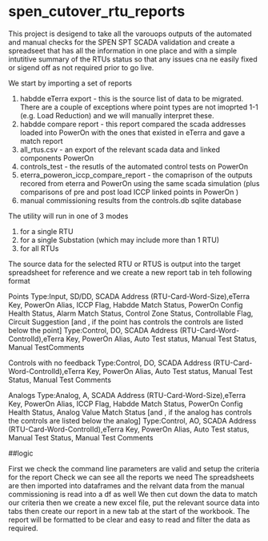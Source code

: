 # spen_cutover_rtu_reports

This project is desigend to take all the varouops outputs of the automated and manual checks for the SPEN SPT SCADA validation and create a spreadseet that has all the information in one place and with a simple intutitive summary of the RTUs status so that any issues cna ne easily fixed or sigend off as not required prior to go live.

We start by importing a set of reports

1. habdde eTerra export - this is the source list of data to be migrated.  There are a couple of exceptions where point types are not imoprted 1-1 (e.g. Load Reduction) and we will manually interpret these.
2. habdde compare report - this report compared the scada addresses loaded into PowerOn with the ones that existed in eTerra and gave a match report
3. all_rtus.csv - an export of the relevant scada data and linked components PowerOn
4. controls_test - the  resutls of the automated control tests on PowerOn
5. eterra_poweron_iccp_compare_report - the comaprison of the outputs recored from eterra and PowerOn using the same scada simulation (plus comparisons of pre and post load ICCP linked points in PowerOn )
6. manual commissioning results from the controls.db sqlite database

The utility will run in one of 3 modes
1. for a single RTU
2. for a single Substation (which may include more than 1 RTU)
3. for all RTUs

The source data for the selected RTU or RTUS is output into the target spreadsheet for reference and we  create a new report tab in teh following format

Points
Type:Input, SD/DD, SCADA Address (RTU-Card-Word-Size),eTerra Key, PowerOn Alias, ICCP Flag, Habdde Match Status, PowerOn Config Health Status, Alarm Match Status, Control Zone Status, Controllable Flag, Circuit Suggestion
[and , if the point has controls the controls are listed below the point]
Type:Control, DO, SCADA Address (RTU-Card-Word-ControlId),eTerra Key, PowerOn Alias, Auto Test status, Manual Test Status, Manual TestComments

Controls with no feedback
Type:Control, DO, SCADA Address (RTU-Card-Word-ControlId),eTerra Key, PowerOn Alias, Auto Test status, Manual Test Status, Manual Test Comments

Analogs
Type:Analog, A, SCADA Address (RTU-Card-Word-Size),eTerra Key, PowerOn Alias, ICCP Flag, Habdde Match Status, PowerOn Config Health Status, Analog Value Match Status
[and , if the analog has controls the controls are listed below the analog]
Type:Control, AO, SCADA Address (RTU-Card-Word-ControlId),eTerra Key, PowerOn Alias, Auto Test status, Manual Test Status, Manual Test Comments

##logic

First we check the command line parameters are valid and setup the criteria for the report
Check we can see all the reports we need
The spreadsheets are then imported into dataframes and the relvant data from the manual commissioning is read into a df as well
We then cut down the data to match our criteria
then we create a new excel file, put the relevant source data into  tabs then create our report in a new tab at the start of the workbook.
The report will be formatted to be clear and easy to read and filter the data as required.

